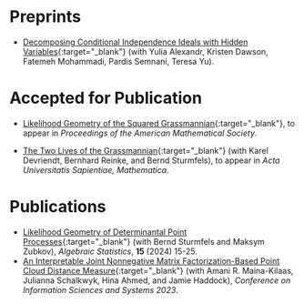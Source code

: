 # Preprints

* [Decomposing Conditional Independence Ideals with Hidden Variables](http://arxiv.org/pdf/2505.02404.pdf){:target="_blank"} (with  Yulia Alexandr, Kristen Dawson, Fatemeh Mohammadi, Pardis Semnani, Teresa Yu).

# Accepted for Publication

* [Likelihood Geometry of the Squared Grassmannian](http://arxiv.org/pdf/2409.03730.pdf){:target="_blank"}, to appear in *Proceedings of the American Mathematical Society*.

* [The Two Lives of the Grassmannian](https://arxiv.org/pdf/2401.03684.pdf){:target="_blank"} (with Karel Devriendt, Bernhard Reinke, and Bernd Sturmfels), to appear in *Acta Universitatis Sapientiae, Mathematica*.

# Publications
* [Likelihood Geometry of Determinantal Point Processes](https://arxiv.org/pdf/2307.13486.pdf){:target="_blank"}
(with Bernd Sturmfels and Maksym Zubkov), *Algebraic Statistics*, **15** (2024) 15-25.
* [An Interpretable Joint Nonnegative Matrix Factorization-Based Point Cloud Distance Measure](https://arxiv.org/pdf/2207.05112.pdf){:target="_blank"} (with Amani R. Maina-Kilaas, Julianna Schalkwyk, Hina Ahmed, and Jamie Haddock), *Conference on Information Sciences and Systems 2023*.


<!---
* [Long Increasing Subsequences](https://scholarship.claremont.edu/cgi/viewcontent.cgi?article=1274&context=hmc_theses){:target="_blank"} (advised by Michael Orrison) Undergraduate Thesis, 2023.
-->
